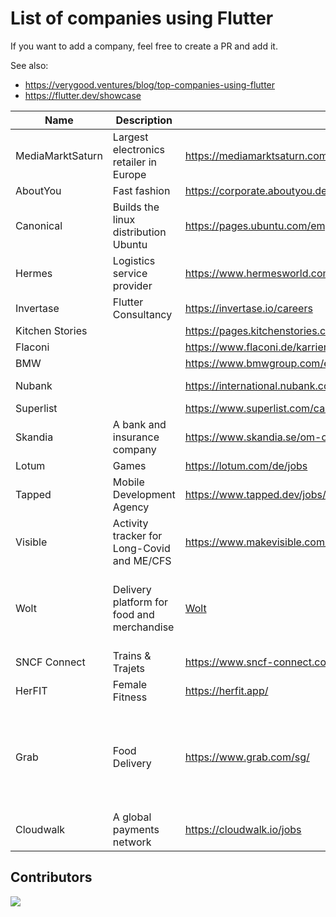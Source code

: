 # List of companies using Flutter

If you want to add a company, feel free to create a PR and add it.

See also:
- https://verygood.ventures/blog/top-companies-using-flutter
- https://flutter.dev/showcase

| Name             | Description                                | Link                                                                                | Country                                            |
|------------------|--------------------------------------------|-------------------------------------------------------------------------------------|----------------------------------------------------|
| MediaMarktSaturn | Largest electronics retailer in Europe     | https://mediamarktsaturn.com/                                                       | Germany, Spain                                     |
| AboutYou         | Fast fashion                               | https://corporate.aboutyou.de/en/career                                             | Germany                                            |
| Canonical        | Builds the linux distribution Ubuntu       | https://pages.ubuntu.com/employee_engagement_campaign.html                          | Worldwide                                          |
| Hermes           | Logistics service provider                 | https://www.hermesworld.com/de/karriere/karriere-uebersicht/                        | Germany                                            |
| Invertase        | Flutter Consultancy                        | https://invertase.io/careers                                                        | Worldwide                                          |
| Kitchen Stories  |                                            | https://pages.kitchenstories.com/de/career                                          | Germany                                            |
| Flaconi          |                                            | https://www.flaconi.de/karriere/                                                    | Germany                                            |
| BMW              |                                            | https://www.bmwgroup.com/en/careers.html                                            | Germany                                            |
| Nubank           |                                            | https://international.nubank.com.br/careers/                                        | Brazil, Germany                                    |
| Superlist        |                                            | https://www.superlist.com/careers                                                   | Germany                                            |
| Skandia          | A bank and insurance company               | https://www.skandia.se/om-oss/jobba-hos-oss/                                        | Sweden                                             |
| Lotum            | Games                                      | https://lotum.com/de/jobs                                                           | Germany                                            |
| Tapped           | Mobile Development Agency                  | https://www.tapped.dev/jobs/                                                        | Germany                                            |
| Visible          | Activity tracker for Long-Covid and ME/CFS | https://www.makevisible.com/                                                        | United States, United Kingdom                      |
| Wolt             | Delivery platform for food and merchandise | [Wolt](https://careers.wolt.com/en/blog/tech/scaling-our-merchant-app-with-flutter) | Germany, Finland, Sweden, Denmark, Estonia, Israel |
| SNCF Connect     | Trains & Trajets                           | https://www.sncf-connect.com/                                                       | France                                             |
| HerFIT           | Female Fitness                             | https://herfit.app/                                                                 | Taiwan                                             |
| Grab             | Food Delivery                              | https://www.grab.com/sg/                                                            | Singapore, Malaysia, Indonesia, Thailand, Vietnam, Philippines, Cambodia, Myanmar |
| Cloudwalk        | A global payments network                  | https://cloudwalk.io/jobs                                                           | Brazil                                             |


## Contributors

<a href="https://github.com/ueman/companies_using_flutter/graphs/contributors">
  <img src="https://contrib.rocks/image?repo=ueman/companies_using_flutter" />
</a>
